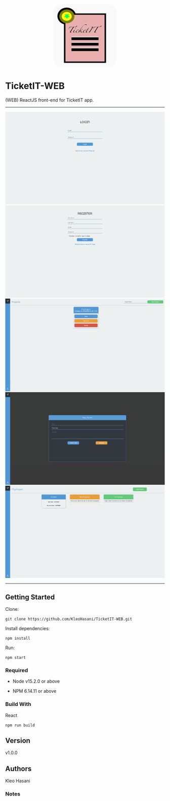<p align="center">
	<img src="./docs/screenshots/logo.png" width="200px" height="200px">
</p>

# TicketIT-WEB
(WEB) ReactJS front-end for TicketIT app.

---

<p align="center">
	<img src="./docs/screenshots/Screenshot1.png">
	<img src="./docs/screenshots/Screenshot2.png">
	<img src="./docs/screenshots/Screenshot3.png">
	<img src="./docs/screenshots/Screenshot4.png">
	<img src="./docs/screenshots/Screenshot5.png">
</p>

---

## Getting Started

Clone:

```git
git clone https://github.com/KleoHasani/TicketIT-WEB.git
```

Install dependencies:

```npm
npm install
```

Run:

```npm
npm start
```

### Required

- Node v15.2.0 or above

- NPM 6.14.11 or above

### Build With

React

```npm
npm run build
```

## Version

v1.0.0

## Authors

Kleo Hasani

### Notes
